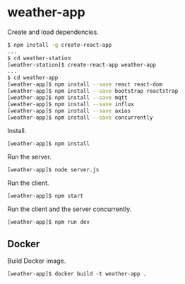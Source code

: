 
# weather-app

Create and load dependencies.

```bash
$ npm install -g create-react-app
...
$ cd weather-station
[weather-station]$ create-react-app weather-app
...
$ cd weather-app
[weather-app]$ npm install --save react react-dom
[weather-app]$ npm install --save bootstrap reactstrap
[weather-app]$ npm install --save mqtt
[weather-app]$ npm install --save influx
[weather-app]$ npm install --save axios
[weather-app]$ npm install --save concurrently 
```

Install.

```
[weather-app]$ npm install
```

Run the server.
```
[weather-app]$ node server.js
```

Run the client.
```
[weather-app]$ npm start
```

Run the client and the server concurrently.
```
[weather-app]$ npm run dev
```

## Docker

Build Docker image.
```
[weather-app]$ docker build -t weather-app .
```
